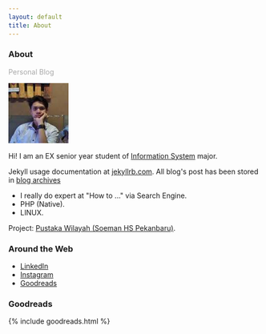 ```yaml
---
layout: default
title: About
---
```

### About
<p style="color:darkgray">Personal Blog</p>
<img class="profile-picture" src="/assets/img/index.jpeg" alt="author">

Hi!
I am an <span class="text-danger">EX</span> senior year student of <a href="https://fst.uin-suska.ac.id" target="_blank">Information System</a> major.

Jekyll usage documentation at [jekyllrb.com](https://jekyllrb.com/). All blog's post has been stored in <a href="{{ site.url }}/archives/">blog archives</a>

- I really do expert at "How to ..." via Search Engine.
- PHP (Native).
- LINUX.

<i class="fa fa-angle-double-right"></i> Project: [Pustaka Wilayah (Soeman HS Pekanbaru)](https://imamta.000webhostapp.com).

### Around the Web

- <i class="fa fa-linkedin"></i>[ LinkedIn](https://id.linkedin.com/in/imam-s-75522380)
- <i class="fa fa-instagram"></i>[ Instagram](https://instagram.com/imamsiswandi)
- <i class="fa fa-google"></i>[ Goodreads](https://www.goodreads.com/user/show/68293724-imam)

### Goodreads

{% include goodreads.html %}